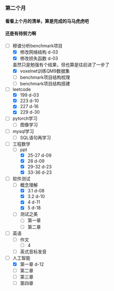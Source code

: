 ### 第二个月
#### 看看上个月的清单，算是完成的马马虎虎吧
#### 还是有待努力啊

- [ ] 穆谱分析benchmark项目
  + [x] 修改网络结构 d-03
  + [x] 修改损失函数 d-03
  
  虽然只是勉强有个结果，但也算是往前进了一步了
  + [x] voxelnet训练QM9数据集
  + [ ] benchmark项目结构梳理
  + [ ] benchmark项目结构搭建
- [ ] leetcode
  + [x] 199 d-03
  + [x] 223 d-10
  + [x] 227 d-16
  + [x] 229 d-30
- [ ] pytorch学习
  + [ ] 图像学习
- [ ] mysql学习
  + [ ] SQL语句再学习
- [ ] 工程数学
  + [ ] ppt
    + [x] 25-27 d-09
    + [x] 28 d-09
    + [x] 29-32 d-23
    + [x] 33-36 d-23
- [ ] 软件测试
  + [ ] 概念理解
    + [x] 3.1 d-08
    + [x] 3.2 d-10
    + [x] 4 d-11
    + [x] 5 d-18
  + [ ] 测试之美
    + [ ] 第一章
    + [ ] 第二章
- [ ] 英语
  + [ ] 作文
    + [ ] 4
  + [ ] 英式音标发音
- [ ] 人工智能
  + [x] 第一章 d-12
  + [ ] 第二章
  + [ ] 第三章
  + [ ] 第四章